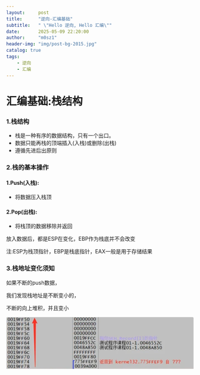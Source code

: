 ```yaml
---
layout:     post
title:      "逆向-汇编基础"
subtitle:   " \"Hello 逆向, Hello 汇编\""
date:       2025-05-09 22:20:00
author:     "m0sz1"
header-img: "img/post-bg-2015.jpg"
catalog: true
tags:
    - 逆向
    - 汇编
---
```

# 汇编基础:栈结构

### 1.栈结构

- 栈是一种有序的数据结构，只有一个出口。
- 数据只能再栈的顶端插入(入栈)或删除(出栈)
- 遵循先进后出原则

### 2.栈的基本操作

#### 1.Push(入栈):

- 将数据压入栈顶

#### 2.Pop(出栈):

- 将栈顶的数据移除并返回

放入数据后，都是ESP在变化，EBP作为栈底并不会改变

注:ESP为栈顶指针，EBP是栈底指针，EAX一般是用于存储结果

### 3.栈地址变化须知

如果不断的push数据，

我们发现栈地址是不断变小的，

不断的向上堆积，并且变小

![](/img/栈地址变化须知.png)